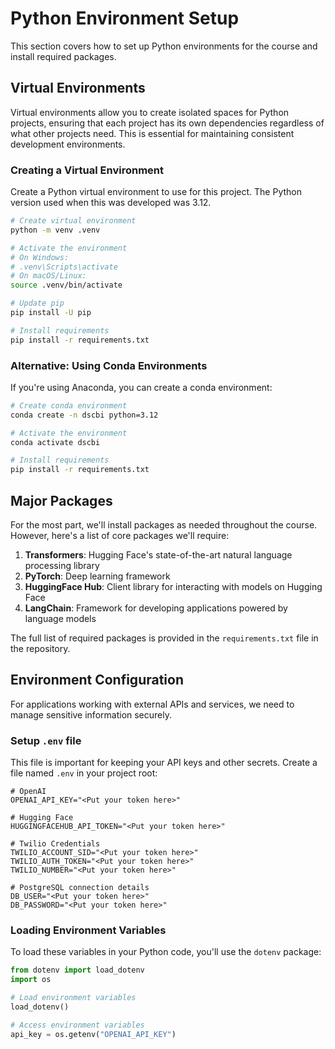 # Python Environment Setup

This section covers how to set up Python environments for the course and install required packages.

## Virtual Environments

Virtual environments allow you to create isolated spaces for Python projects, ensuring that each project has its own dependencies regardless of what other projects need. This is essential for maintaining consistent development environments.

### Creating a Virtual Environment

Create a Python virtual environment to use for this project. The Python version used when this was developed was 3.12.

```bash
# Create virtual environment
python -m venv .venv

# Activate the environment
# On Windows:
# .venv\Scripts\activate
# On macOS/Linux:
source .venv/bin/activate

# Update pip
pip install -U pip

# Install requirements
pip install -r requirements.txt
```

### Alternative: Using Conda Environments

If you're using Anaconda, you can create a conda environment:

```bash
# Create conda environment
conda create -n dscbi python=3.12

# Activate the environment
conda activate dscbi

# Install requirements
pip install -r requirements.txt
```

## Major Packages

For the most part, we'll install packages as needed throughout the course. However, here's a list of core packages we'll require:

1. **Transformers**: Hugging Face's state-of-the-art natural language processing library
2. **PyTorch**: Deep learning framework
3. **HuggingFace Hub**: Client library for interacting with models on Hugging Face
4. **LangChain**: Framework for developing applications powered by language models

The full list of required packages is provided in the `requirements.txt` file in the repository.

## Environment Configuration

For applications working with external APIs and services, we need to manage sensitive information securely.

### Setup `.env` file

This file is important for keeping your API keys and other secrets. Create a file named `.env` in your project root:

```
# OpenAI
OPENAI_API_KEY="<Put your token here>"

# Hugging Face
HUGGINGFACEHUB_API_TOKEN="<Put your token here>"

# Twilio Credentials
TWILIO_ACCOUNT_SID="<Put your token here>"
TWILIO_AUTH_TOKEN="<Put your token here>"
TWILIO_NUMBER="<Put your token here>"

# PostgreSQL connection details
DB_USER="<Put your token here>"
DB_PASSWORD="<Put your token here>"
```

### Loading Environment Variables

To load these variables in your Python code, you'll use the `dotenv` package:

```python
from dotenv import load_dotenv
import os

# Load environment variables
load_dotenv()

# Access environment variables
api_key = os.getenv("OPENAI_API_KEY")
```
